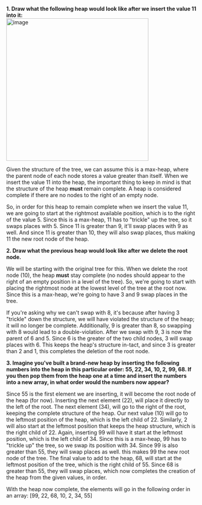 
**1. Draw what the following heap would look like after we insert the value 11 into it:**<br>
<img width="377" alt="image" src="https://user-images.githubusercontent.com/11669149/229943640-2f9f7951-a9c6-4e4a-86f2-ea5dcd4bc64a.png">

Given the structure of the tree, we can assume this is a max-heap, where the parent node of each node stores a value greater than itself. When we insert the value 11 into the heap, the important thing to keep in mind is that the structure of the heap **must** remain complete. A heap is considered complete if there are no nodes to the right of an empty node. 

So, in order for this heap to remain complete when we insert the value 11, we are going to start at the rightmost available position, which is to the right of the value 5. Since this is a max-heap, 11 has to "trickle" up the tree, so it swaps places with 5. Since 11 is greater than 9, it'll swap places with 9 as well. And since 11 is greater than 10, they will also swap places, thus making 11 the new root node of the heap.

**2. Draw what the previous heap would look like after we delete the root node.**

We will be starting with the original tree for this. When we delete the root node (10), the heap **must** stay complete (no nodes should appear to the right of an empty position in a level of the tree). So, we're going to start with placing the rightmost node at the lowest level of the tree at the root now. Since this is a max-heap, we're going to have 3 and 9 swap places in the tree. 

If you're asking why we can't swap with 8, it's because after having 3 "trickle" down the structure, we will have violated the structure of the heap; it will no longer be complete. Additionally, 9 is greater than 8, so swapping with 8 would lead to a double-violation. After we swap with 9, 3 is now the parent of 6 and 5. Since 6 is the greater of the two child nodes, 3 will swap places with 6. This keeps the heap's structure in-tact, and since 3 is greater than 2 and 1, this completes the deletion of the root node.

**3. Imagine you've built a brand-new heap by inserting the following numbers into the heap in this particular order: 55, 22, 34, 10, 2, 99, 68. If you then pop them from the heap one at a time and insert the numbers into a new array, in what order would the numbers now appear?**

Since 55 is the first element we are inserting, it will become the root node of the heap (for now). Inserting the next element (22), will place it directly to the left of the root. The next element (34), will go to the right of the root, keeping the complete structure of the heap. Our next value (10) will go to the leftmost position of the heap, which is the left child of 22. Similarly, 2 will also start at the leftmost position that keeps the heap structure, which is the right child of 22. Again, inserting 99 will have it start at the leftmost position, which is the left child of 34. Since this is a max-heap, 99 has to "trickle up" the tree, so we swap its position with 34. Since 99 is also greater than 55, they will swap places as well. this makes 99 the new root node of the tree. The final value to add to the heap, 68, will start at the leftmost position of the tree, which is the right child of 55. Since 68 is greater than 55, they will swap places, which now completes the creation of the heap from the given values, in order. 

With the heap now complete, the elements will go in the following order in an array:
[99, 22, 68, 10, 2, 34, 55]
